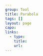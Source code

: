 ```yaml
---
group: Tool
title: Parabola
tags: []
layout: page
capo: 
links: 
  - type: 
    title: 
    url: 
---
```



